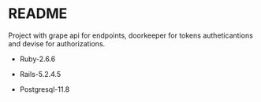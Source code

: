# README

Project with grape api for endpoints, doorkeeper for tokens autheticantions and devise for authorizations.

* Ruby-2.6.6

* Rails-5.2.4.5

* Postgresql-11.8

